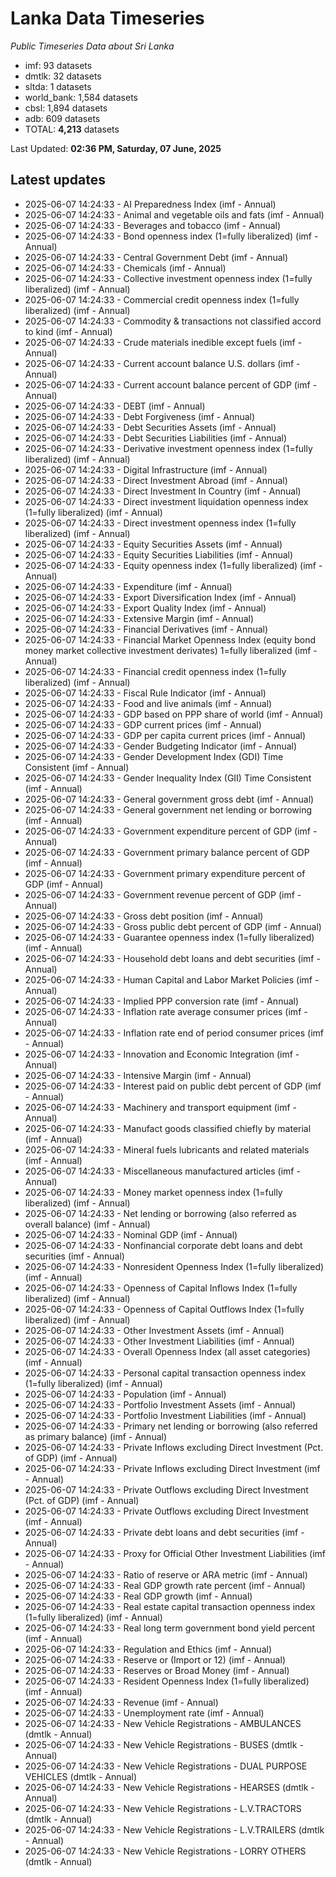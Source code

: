 # Lanka Data Timeseries
*Public Timeseries Data about Sri Lanka*

* imf: 93 datasets
* dmtlk: 32 datasets
* sltda: 1 datasets
* world_bank: 1,584 datasets
* cbsl: 1,894 datasets
* adb: 609 datasets
* TOTAL: **4,213** datasets

Last Updated: **02:36 PM, Saturday, 07 June, 2025**

## Latest updates

* 2025-06-07 14:24:33 - AI Preparedness Index (imf - Annual)
* 2025-06-07 14:24:33 - Animal and vegetable oils and fats (imf - Annual)
* 2025-06-07 14:24:33 - Beverages and tobacco (imf - Annual)
* 2025-06-07 14:24:33 - Bond openness index (1=fully liberalized) (imf - Annual)
* 2025-06-07 14:24:33 - Central Government Debt (imf - Annual)
* 2025-06-07 14:24:33 - Chemicals (imf - Annual)
* 2025-06-07 14:24:33 - Collective investment openness index (1=fully liberalized) (imf - Annual)
* 2025-06-07 14:24:33 - Commercial credit openness index (1=fully liberalized) (imf - Annual)
* 2025-06-07 14:24:33 - Commodity & transactions not classified accord to kind (imf - Annual)
* 2025-06-07 14:24:33 - Crude materials inedible except fuels (imf - Annual)
* 2025-06-07 14:24:33 - Current account balance U.S. dollars (imf - Annual)
* 2025-06-07 14:24:33 - Current account balance percent of GDP (imf - Annual)
* 2025-06-07 14:24:33 - DEBT (imf - Annual)
* 2025-06-07 14:24:33 - Debt Forgiveness (imf - Annual)
* 2025-06-07 14:24:33 - Debt Securities Assets (imf - Annual)
* 2025-06-07 14:24:33 - Debt Securities Liabilities (imf - Annual)
* 2025-06-07 14:24:33 - Derivative investment openness index (1=fully liberalized) (imf - Annual)
* 2025-06-07 14:24:33 - Digital Infrastructure (imf - Annual)
* 2025-06-07 14:24:33 - Direct Investment Abroad (imf - Annual)
* 2025-06-07 14:24:33 - Direct Investment In Country (imf - Annual)
* 2025-06-07 14:24:33 - Direct investment liquidation openness index (1=fully liberalized) (imf - Annual)
* 2025-06-07 14:24:33 - Direct investment openness index (1=fully liberalized) (imf - Annual)
* 2025-06-07 14:24:33 - Equity Securities Assets (imf - Annual)
* 2025-06-07 14:24:33 - Equity Securities Liabilities (imf - Annual)
* 2025-06-07 14:24:33 - Equity openness index (1=fully liberalized) (imf - Annual)
* 2025-06-07 14:24:33 - Expenditure (imf - Annual)
* 2025-06-07 14:24:33 - Export Diversification Index (imf - Annual)
* 2025-06-07 14:24:33 - Export Quality Index (imf - Annual)
* 2025-06-07 14:24:33 - Extensive Margin (imf - Annual)
* 2025-06-07 14:24:33 - Financial Derivatives (imf - Annual)
* 2025-06-07 14:24:33 - Financial Market Openness Index (equity bond money market collective investment derivates) 1=fully liberalized (imf - Annual)
* 2025-06-07 14:24:33 - Financial credit openness index (1=fully liberalized) (imf - Annual)
* 2025-06-07 14:24:33 - Fiscal Rule Indicator (imf - Annual)
* 2025-06-07 14:24:33 - Food and live animals (imf - Annual)
* 2025-06-07 14:24:33 - GDP based on PPP share of world (imf - Annual)
* 2025-06-07 14:24:33 - GDP current prices (imf - Annual)
* 2025-06-07 14:24:33 - GDP per capita current prices (imf - Annual)
* 2025-06-07 14:24:33 - Gender Budgeting Indicator (imf - Annual)
* 2025-06-07 14:24:33 - Gender Development Index (GDI) Time Consistent (imf - Annual)
* 2025-06-07 14:24:33 - Gender Inequality Index (GII) Time Consistent (imf - Annual)
* 2025-06-07 14:24:33 - General government gross debt (imf - Annual)
* 2025-06-07 14:24:33 - General government net lending or borrowing (imf - Annual)
* 2025-06-07 14:24:33 - Government expenditure percent of GDP (imf - Annual)
* 2025-06-07 14:24:33 - Government primary balance percent of GDP (imf - Annual)
* 2025-06-07 14:24:33 - Government primary expenditure percent of GDP (imf - Annual)
* 2025-06-07 14:24:33 - Government revenue percent of GDP (imf - Annual)
* 2025-06-07 14:24:33 - Gross debt position (imf - Annual)
* 2025-06-07 14:24:33 - Gross public debt percent of GDP (imf - Annual)
* 2025-06-07 14:24:33 - Guarantee openness index (1=fully liberalized) (imf - Annual)
* 2025-06-07 14:24:33 - Household debt loans and debt securities (imf - Annual)
* 2025-06-07 14:24:33 - Human Capital and Labor Market Policies (imf - Annual)
* 2025-06-07 14:24:33 - Implied PPP conversion rate (imf - Annual)
* 2025-06-07 14:24:33 - Inflation rate average consumer prices (imf - Annual)
* 2025-06-07 14:24:33 - Inflation rate end of period consumer prices (imf - Annual)
* 2025-06-07 14:24:33 - Innovation and Economic Integration (imf - Annual)
* 2025-06-07 14:24:33 - Intensive Margin (imf - Annual)
* 2025-06-07 14:24:33 - Interest paid on public debt percent of GDP (imf - Annual)
* 2025-06-07 14:24:33 - Machinery and transport equipment (imf - Annual)
* 2025-06-07 14:24:33 - Manufact goods classified chiefly by material (imf - Annual)
* 2025-06-07 14:24:33 - Mineral fuels lubricants and related materials (imf - Annual)
* 2025-06-07 14:24:33 - Miscellaneous manufactured articles (imf - Annual)
* 2025-06-07 14:24:33 - Money market openness index (1=fully liberalized) (imf - Annual)
* 2025-06-07 14:24:33 - Net lending or borrowing (also referred as overall balance) (imf - Annual)
* 2025-06-07 14:24:33 - Nominal GDP (imf - Annual)
* 2025-06-07 14:24:33 - Nonfinancial corporate debt loans and debt securities (imf - Annual)
* 2025-06-07 14:24:33 - Nonresident Openness Index (1=fully liberalized) (imf - Annual)
* 2025-06-07 14:24:33 - Openness of Capital Inflows Index (1=fully liberalized) (imf - Annual)
* 2025-06-07 14:24:33 - Openness of Capital Outflows Index (1=fully liberalized) (imf - Annual)
* 2025-06-07 14:24:33 - Other Investment Assets (imf - Annual)
* 2025-06-07 14:24:33 - Other Investment Liabilities (imf - Annual)
* 2025-06-07 14:24:33 - Overall Openness Index (all asset categories) (imf - Annual)
* 2025-06-07 14:24:33 - Personal capital transaction openness index (1=fully liberalized) (imf - Annual)
* 2025-06-07 14:24:33 - Population (imf - Annual)
* 2025-06-07 14:24:33 - Portfolio Investment Assets (imf - Annual)
* 2025-06-07 14:24:33 - Portfolio Investment Liabilities (imf - Annual)
* 2025-06-07 14:24:33 - Primary net lending or borrowing (also referred as primary balance) (imf - Annual)
* 2025-06-07 14:24:33 - Private Inflows excluding Direct Investment (Pct. of GDP) (imf - Annual)
* 2025-06-07 14:24:33 - Private Inflows excluding Direct Investment (imf - Annual)
* 2025-06-07 14:24:33 - Private Outflows excluding Direct Investment (Pct. of GDP) (imf - Annual)
* 2025-06-07 14:24:33 - Private Outflows excluding Direct Investment (imf - Annual)
* 2025-06-07 14:24:33 - Private debt loans and debt securities (imf - Annual)
* 2025-06-07 14:24:33 - Proxy for Official Other Investment Liabilities (imf - Annual)
* 2025-06-07 14:24:33 - Ratio of reserve or ARA metric (imf - Annual)
* 2025-06-07 14:24:33 - Real GDP growth rate percent (imf - Annual)
* 2025-06-07 14:24:33 - Real GDP growth (imf - Annual)
* 2025-06-07 14:24:33 - Real estate capital transaction openness index (1=fully liberalized) (imf - Annual)
* 2025-06-07 14:24:33 - Real long term government bond yield percent (imf - Annual)
* 2025-06-07 14:24:33 - Regulation and Ethics (imf - Annual)
* 2025-06-07 14:24:33 - Reserve or (Import or 12) (imf - Annual)
* 2025-06-07 14:24:33 - Reserves or Broad Money (imf - Annual)
* 2025-06-07 14:24:33 - Resident Openness Index (1=fully liberalized) (imf - Annual)
* 2025-06-07 14:24:33 - Revenue (imf - Annual)
* 2025-06-07 14:24:33 - Unemployment rate (imf - Annual)
* 2025-06-07 14:24:33 - New Vehicle Registrations - AMBULANCES (dmtlk - Annual)
* 2025-06-07 14:24:33 - New Vehicle Registrations - BUSES (dmtlk - Annual)
* 2025-06-07 14:24:33 - New Vehicle Registrations - DUAL PURPOSE VEHICLES (dmtlk - Annual)
* 2025-06-07 14:24:33 - New Vehicle Registrations - HEARSES (dmtlk - Annual)
* 2025-06-07 14:24:33 - New Vehicle Registrations - L.V.TRACTORS (dmtlk - Annual)
* 2025-06-07 14:24:33 - New Vehicle Registrations - L.V.TRAILERS (dmtlk - Annual)
* 2025-06-07 14:24:33 - New Vehicle Registrations - LORRY OTHERS (dmtlk - Annual)